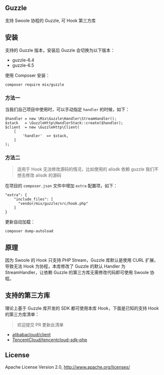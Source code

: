 ## Guzzle

支持 Swoole 协程的 Guzzle, 可 Hook 第三方库

## 安装

支持的 Guzzle 版本，安装后 Guzzle 会切换为以下版本：

- guzzle-6.4
- guzzle-6.5

使用 Composer 安装：

```
composer require mix/guzzle
```

### 方法一

当我们自己项目中使用时，可以手动指定 `handler` 的时候，如下：

```
$handler = new \Mix\Guzzle\Handler\StreamHandler();
$stack   = \GuzzleHttp\HandlerStack::create($handler);
$client  = new \GuzzleHttp\Client(
    [
        'handler'  => $stack,
    ]
);
```

### 方法二

> 适用于 Hook 无法修改源码的情况，比如使用的 alisdk 依赖 guzzle 我们不想去修改 alisdk 的源码

在项目的 `composer.json` 文件中增加 `extra` 配置项，如下：

```
"extra": {
    "include_files": [
      "vendor/mix/guzzle/src/hook.php"
    ]
}
```

更新自动加载：

```
composer dump-autoload
```

## 原理

因为 Swoole 的 Hook 只支持 PHP Stream，Guzzle 库默认是使用 CURL 扩展，导致无法 Hook 为协程，本库修改了 Guzzle 的默认 Handler 为 StreamHandler，让依赖 Guzzle 的第三方库无需修改代码即可使用 Swoole 协程。

## 支持的第三方库

理论上基于 Guzzle 库开发的 SDK 都可使用本库 Hook，下面是已知的支持 Hook 的第三方库清单：

> 欢迎提交 PR 更新此清单

- [alibabacloud/client](https://github.com/aliyun/openapi-sdk-php-client)
- [TencentCloud/tencentcloud-sdk-php](https://github.com/TencentCloud/tencentcloud-sdk-php)

## License

Apache License Version 2.0, http://www.apache.org/licenses/
